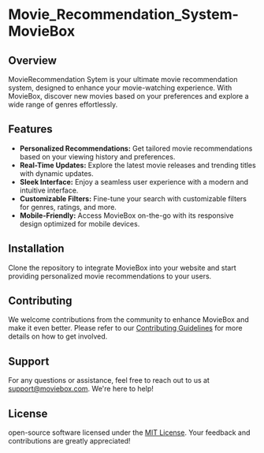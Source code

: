 # Movie_Recommendation_System-MovieBox



## Overview

MovieRecommendation Sytem is your ultimate movie recommendation system, designed to enhance your movie-watching experience. With MovieBox, discover new movies based on your preferences and explore a wide range of genres effortlessly.

## Features

- **Personalized Recommendations:** Get tailored movie recommendations based on your viewing history and preferences.
- **Real-Time Updates:** Explore the latest movie releases and trending titles with dynamic updates.
- **Sleek Interface:** Enjoy a seamless user experience with a modern and intuitive interface.
- **Customizable Filters:** Fine-tune your search with customizable filters for genres, ratings, and more.
- **Mobile-Friendly:** Access MovieBox on-the-go with its responsive design optimized for mobile devices.
[](preview1.jpg)
[](preview2.jpg)
[](preview3.jpg)
## Installation

Clone the repository to integrate MovieBox into your website and start providing personalized movie recommendations to your users.

## Contributing

We welcome contributions from the community to enhance MovieBox and make it even better. Please refer to our [Contributing Guidelines](CONTRIBUTING.md) for more details on how to get involved.

## Support

For any questions or assistance, feel free to reach out to us at [support@moviebox.com](mailto:support@moviebox.com). We're here to help!

## License

 open-source software licensed under the [MIT License](LICENSE). Your feedback and contributions are greatly appreciated!

